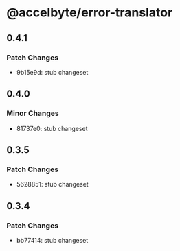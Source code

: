 # @accelbyte/error-translator

## 0.4.1

### Patch Changes

- 9b15e9d: stub changeset

## 0.4.0

### Minor Changes

- 81737e0: stub changeset

## 0.3.5

### Patch Changes

- 5628851: stub changeset

## 0.3.4

### Patch Changes

- bb77414: stub changeset
